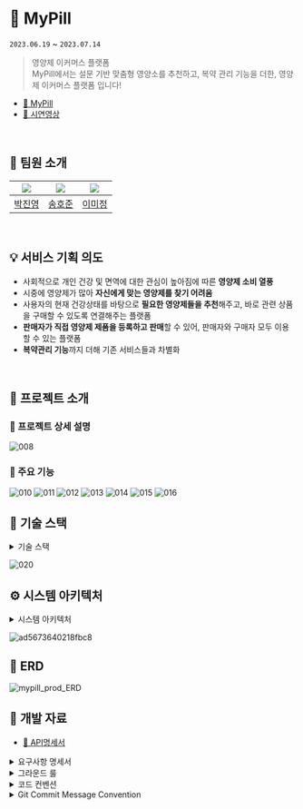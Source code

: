 # 💊 MyPill
`2023.06.19` ~ `2023.07.14`
> 영양제 이커머스 플랫폼</br>
MyPill에서는 설문 기반 맞춤형 영양소를 추천하고, 복약 관리 기능을 더한, 영양제 이커머스 플랫폼 입니다!
- [🔗 MyPill](https://www.mypill.shop)
- [🔗 시연영상](https://youtu.be/VYYzGUSq1Hk)
</br>

## 🦁 팀원 소개 
| [![](https://avatars.githubusercontent.com/u/94813918?v=4)](https://github.com/jny0) | [![](https://avatars.githubusercontent.com/u/99067128?v=4)](https://github.com/hojunking96)  | [![](https://avatars.githubusercontent.com/u/64017307?v=4)](https://github.com/leemimi) |  
|:---------------------------------------------------------------------------------------:|:-----------------------------------------------------------------------------------------:|:----------------------------------------------------------------------------------------------------------:|
|                            [박진영](https://github.com/jny0)                             |                            [송호준](https://github.com/hojunking96)                             |                                      [이미정](https://github.com/leemimi)  

</br>

## 💡 서비스 기획 의도

- 사회적으로 개인 건강 및 면역에 대한 관심이 높아짐에 따른 **영양제 소비 열풍**
- 시중에 영양제가 많아 **자신에게 맞는 영양제를 찾기 어려움**
- 사용자의 현재 건강상태를 바탕으로 **필요한 영양제들을 추천**해주고, 바로 관련 상품을 구매할 수 있도록 연결해주는 플랫폼
- **판매자가 직접 영양제 제품을 등록하고 판매**할 수 있어, 판매자와 구매자 모두 이용할 수 있는 플랫폼
- **복약관리 기능**까지 더해 기존 서비스들과 차별화

</br>

## 📢 프로젝트 소개

### 🔎 프로젝트 상세 설명

![008](https://github.com/MyPill2023/MyPill/assets/64017307/99b11419-98d4-45b0-bb44-849c2d908528)

### 💫 주요 기능
![010](https://github.com/MyPill2023/MyPill/assets/64017307/1838c57f-68d9-4b49-9c36-d1e5630ade67)
![011](https://github.com/MyPill2023/MyPill/assets/64017307/a8a65f94-160b-4c82-a3b6-f03a0f8d3b2b)
![012](https://github.com/MyPill2023/MyPill/assets/64017307/53a8c7c5-1986-4f66-9640-74a4657658c2)
![013](https://github.com/MyPill2023/MyPill/assets/64017307/bc80ae00-cab1-4b88-adcc-626fdd08c45b)
![014](https://github.com/MyPill2023/MyPill/assets/64017307/2263a6bb-1b59-4ab3-9716-86077b86113e)
![015](https://github.com/MyPill2023/MyPill/assets/64017307/8ae7bf83-1d38-467d-af89-4b7424258308)
![016](https://github.com/MyPill2023/MyPill/assets/64017307/5fcba384-7f75-43b2-9ea5-03e1ce98d566)

## 📌 기술 스택
<details>
<summary>기술 스택</summary>
  
### Front

- HTML, CSS, JS
- 타임리프
- 제이쿼리
- 테일윈드
- 데이지UI

### BackEnd

- SpringBoot 3.xx
- java 17
- mariaDB
- Spring Oauth 2.0
- 스프링 시큐리티
- 공공데이터 API
- 토스페이먼츠 결제 모듈

### Infra

- NGINX
- 젠킨스
- 도커
- 레디스
- 네이버 클라우드 플랫폼
- 네이버 오브젝트 스토리지
- 네이버 CDN+

</details>

![020](https://github.com/MyPill2023/MyPill/assets/64017307/55ae15a1-f06d-4920-867f-1f5cf3d5b4fb)

## ⚙️ 시스템 아키텍처

<details>
<summary>시스템 아키텍처</summary>

- 스프링부트 3.XX
- JAVA 17
- MariaDB
- 네이버 클라우드 플랫폼
- 네이버 오브젝트 스토리지
- 네이버 CDN+
- Jenkins
- Redis
- 토스페이먼츠 결제 모듈
- Spring Oauth 2.0
    - 네이버
    - 카카오
- API들
    - 위치 정보
        - 카카오 Map API
    - 공공데이터
        - 영양소 정보 있는것들 - 기본 데이터 쌓아둔것들 어디서 가져왔더라?
        - 건강기능식품 판매업
            
            [데이터활용서비스](https://www.foodsafetykorea.go.kr/api/openApiInfo.do?menu_grp=MENU_GRP31&menu_no=656&show_cnt=10&start_idx=1&svc_no=I1290&svc_type_cd=API_TYPE06)
            
        - 공정거래위원회_통신판매사업자 등록현황 제공 조회 서비스
            
            [공정거래위원회_통신판매사업자 등록현황 제공 조회 서비스](https://www.data.go.kr/data/15112404/openapi.do)
            

- Swagger
- DDD(Domain-Driven-Design)

</details>

![ad5673640218fbc8](https://github.com/MyPill2023/MyPill/assets/64017307/5f4d29f8-89be-4518-9d75-6af04c8b3211)

## 📄 ERD
![mypill_prod_ERD](https://github.com/MyPill2023/MyPill/assets/99067128/8ca92327-0348-4036-a1ff-7d7623f2ac27)


## 📂 개발 자료

- [🔗 API명세서](https://www.mypill.shop/swagger-ui/index.html#/)

<details>
<summary>요구사항 명세서</summary>

![요구사항명세서](https://github.com/MyPill2023/MyPill/assets/64017307/61beece2-6c77-473d-9534-c5bc8456cc73)

</details>

<details>
<summary>그라운드 룰</summary>

### **그라운드 룰**

🍎 정규 회의는 매일 13시 → 이전까지 구현 상태 체크 및 오늘 진행상황 공유

🗣 불참해야 할 일 생길 때, 하루 전에는 말을 해주기

⚠️ 공지 확인 시 12시간 내에 답장 해주기 + 공지 확인 후에 ✅ 체크 필수

📝 공부하다 모르는 내용 생기면 공유하고 서로 같이 고민하기

🗣 PR 승인 전에 코드 점검하고 확인 후 승인하기

</details>

<details>
<summary>코드 컨벤션</summary>

## ☑️ 코드 컨벤션


🐫 **함수명, 변수명은 소문자 카멜케이스로 작성**

🐫 **클래스, 생성자명은 대문자 카멜케이스로 작성**

©️상수명은 CONSTANT_CASE로 작성

  
1.메서드명은 동사, 혹은 동사구로 작성
    ex) sendMessage(O) mesasage(x)

2. 다른 변수와 상수들은 명사, 혹은 명사구로 작성
    ex) makeResult(X) taskResult(O)

- 객체 이름을 함수 이름에 중복해서 넣지 않기 (상위 이름을 하위 이름에 중복시키지 않기)
- 하나의 메소드와 클래스는 하나의 목적만 수행하게 만드는 것을 권장

**메소드 순서**

- public 먼저 다 적고 private 적기
- Controller의 메소드 호출 순서대로 Service 작성
- Controller: 조회→생성→수정→삭제

**메소드 컨벤션**

- 리소스 생성 `create()`
- 리소스 조회 `getXXX()`
- 리소스 목록 조회 `getList()`
- 리소스 수정 `update()`
- 리소스 삭제 `delete()`


**주석은 설명하려는 구문에 맞춰 들여쓰기**

```java
// Good
void someFunction() {
  ...

  // statement에 관한 주석
  statements
}
```

**이항** **연산자 사이에는 공백을 추가**

```java
a+b+c+d // bad
a + b + c + d // good
```

☝ 콤마 다음에 값이 올 경우 공백을 추가

```java
int[] arr = [1,2,3,4]; //bad
int[] arr = [1, 2, 3, 4]; //good
```

⚠️  1. @Override 어노테이션은 꼭 붙이자

1. try-catch문에서 어지간한 경우에는 catch문을 비워두지 말자. 아무것도 적지 않는 것이 확실히 맞다면 주석을 넣어둔다.

- 모든 예외 케이스에 대한 고려

</details>

<details>
<summary>Git Commit Message Convention</summary>

### 커밋 유형

- 대문자로 작성

| 커밋 유형 | 의미 |
| --- | --- |
| Feat | 새로운 기능 추가 |
| Fix | 버그 수정 |
| Docs | 문서 수정 |
| Style | 코드 formatting, 세미콜론 누락, 코드 자체의 변경이 없는 경우 |
| Refactor | 코드 리팩토링 |
| Test | 테스트 코드, 리팩토링 테스트 코드 추가 |
| Chore | 패키지 매니저 수정, 그 외 기타 수정 ex) .gitignore |
| Design | CSS 등 사용자 UI 디자인 변경 |
| Comment | 필요한 주석 추가 및 변경 |
| Rename | 파일 또는 폴더 명을 수정하거나 옮기는 작업만인 경우 |
| Remove | 파일을 삭제하는 작업만 수행한 경우 |
| !BREAKING CHANGE | 커다란 API 변경의 경우 |
| !HOTFIX | 급하게 치명적인 버그를 고쳐야 하는 경우 |
| Deploy | 배포 관련 |
- 한 커밋에는 한 가지 문제만 작성
- 제목과 본문 빈 행으로 분리
- 제목 첫 글자는 대문자로, 끝에는 `.` 금지
- 제목은 50자 이내로 할 것
- 가독성 높이기
- 어떻게, 무엇을, 왜에 맞추어 작성
- merge는 squash로

### PR

- 추가사항
- 변경사항
- 특이사항

</details>


  
